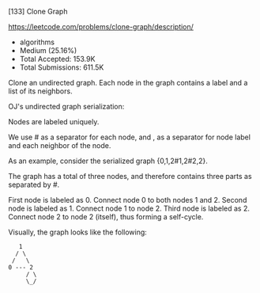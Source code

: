 [133] Clone Graph  

https://leetcode.com/problems/clone-graph/description/

* algorithms
* Medium (25.16%)
* Total Accepted:    153.9K
* Total Submissions: 611.5K


Clone an undirected graph. Each node in the graph contains a label and a list of its neighbors.




OJ's undirected graph serialization:


Nodes are labeled uniquely.


We use # as a separator for each node, and , as a separator for node label and each neighbor of the node.




As an example, consider the serialized graph {0,1,2#1,2#2,2}.



The graph has a total of three nodes, and therefore contains three parts as separated by #.

First node is labeled as 0. Connect node 0 to both nodes 1 and 2.
Second node is labeled as 1. Connect node 1 to node 2.
Third node is labeled as 2. Connect node 2 to node 2 (itself), thus forming a self-cycle.




Visually, the graph looks like the following:

       1
      / \
     /   \
    0 --- 2
         / \
         \_/




